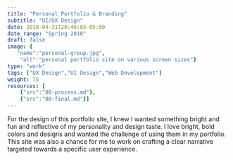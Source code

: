```yaml
---
title: "Personal Portfolio & Branding"
subtitle: "UI/UX Design"
date: 2018-04-31T20:46:03-05:00
date_range: "Spring 2018"
draft: false
image: {
   "name":"personal-group.jpg",
    "alt":"personal portfolio site on various screen sizes"}
type: "work"
tags: ["UX Design","UI Design","Web Development"]
weight: 75
resources: [
    {"src":"00-process.md"},
    {"src":"00-final.md"}]
---
```

For the design of this portfolio site, I knew I wanted something bright and fun and reflective of my personality and design taste. I love bright, bold colors and designs and wanted the challenge of using them in my portfolio. This site was also a chance for me to work on crafting a clear narrative targeted towards a specific user experience. 
